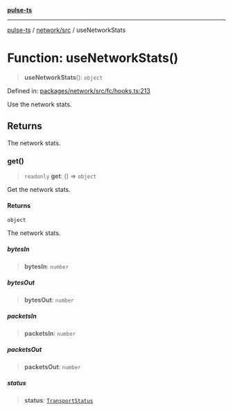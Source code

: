[**pulse-ts**](../../../README.md)

***

[pulse-ts](../../../README.md) / [network/src](../README.md) / useNetworkStats

# Function: useNetworkStats()

> **useNetworkStats**(): `object`

Defined in: [packages/network/src/fc/hooks.ts:213](https://github.com/jlehett/pulse-ts/blob/a2a18767041a6b69ca4c5f6131d2de266097750e/packages/network/src/fc/hooks.ts#L213)

Use the network stats.

## Returns

The network stats.

### get()

> `readonly` **get**: () => `object`

Get the network stats.

#### Returns

`object`

The network stats.

##### bytesIn

> **bytesIn**: `number`

##### bytesOut

> **bytesOut**: `number`

##### packetsIn

> **packetsIn**: `number`

##### packetsOut

> **packetsOut**: `number`

##### status

> **status**: [`TransportStatus`](../type-aliases/TransportStatus.md)
